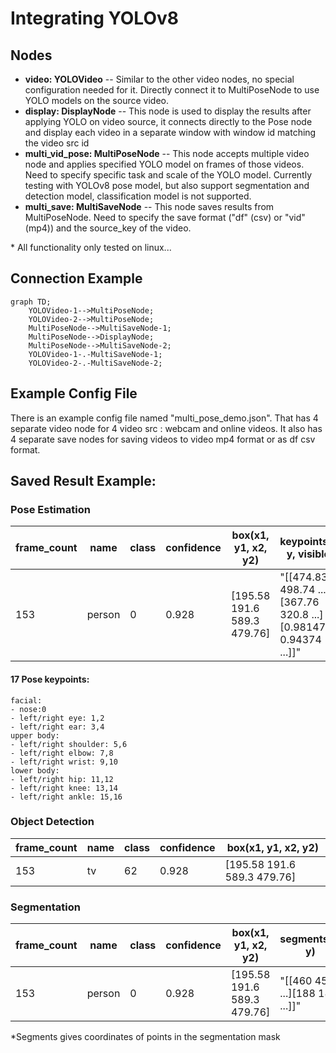 # Integrating YOLOv8
## Nodes
- **video: YOLOVideo** -- Similar to the other video nodes, no special configuration needed for it. Directly connect it to MultiPoseNode to use YOLO models on the source video.
- **display: DisplayNode** -- This node is used to display the results after applying YOLO on video source, it connects directly to the Pose node and display each video in a separate window with window id matching the video src id
- **multi_vid_pose: MultiPoseNode** -- This node accepts multiple video node and applies specified YOLO model on frames of those videos. Need to specify specific task and scale of the YOLO model. Currently testing with YOLOv8 pose model, but also support segmentation and detection model, classification model is not supported.
- **multi_save: MultiSaveNode** -- This node saves results from MultiPoseNode. Need to specify the save format ("df" (csv) or "vid" (mp4)) and the source_key of the video.

\* All functionality only tested on linux...

## Connection Example

```mermaid
graph TD;
    YOLOVideo-1-->MultiPoseNode;
    YOLOVideo-2-->MultiPoseNode;
    MultiPoseNode-->MultiSaveNode-1;
    MultiPoseNode-->DisplayNode;
    MultiPoseNode-->MultiSaveNode-2;
    YOLOVideo-1-.-MultiSaveNode-1;
    YOLOVideo-2-.-MultiSaveNode-2;
```

## Example Config File
There is an example config file named "multi_pose_demo.json". That has 4 separate video node for 4 video src : webcam and online videos. It also has 4 separate save nodes for saving videos to video mp4 format or as df csv format.

## Saved Result Example:
### Pose Estimation
| frame_count      | name |class| confidence| box(x1, y1, x2, y2) | keypoints(x, y, visible)
| ----------- | ----------- |----------- | ----------- | ----------- | ----------- |
|153| person| 0 | 0.928| [195.58 191.6 589.3 479.76]|"[[474.83 498.74 ...][367.76 320.8 ...][0.98147 0.94374 ...]]"|

#### 17 Pose keypoints:
    facial:
    - nose:0
    - left/right eye: 1,2
    - left/right ear: 3,4
    upper body:
    - left/right shoulder: 5,6
    - left/right elbow: 7,8
    - left/right wrist: 9,10
    lower body:
    - left/right hip: 11,12
    - left/right knee: 13,14
    - left/right ankle: 15,16

### Object Detection
| frame_count      | name |class| confidence| box(x1, y1, x2, y2) |
| ----------- | ----------- |----------- | ----------- | ----------- |
|153| tv| 62 | 0.928| [195.58 191.6 589.3 479.76]
### Segmentation
| frame_count      | name |class| confidence| box(x1, y1, x2, y2) | segments(x, y)
| ----------- | ----------- |----------- | ----------- | ----------- | ----------- |
|153| person| 0 | 0.928| [195.58 191.6 589.3 479.76]|"[[460 459 ...][188 189 ...]]"|

*Segments gives coordinates of points in the segmentation mask
